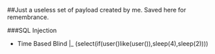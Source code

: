 ##Just a useless set of payload created by me. Saved here for remembrance.

###SQL Injection
- Time Based Blind
|_ (select(if(user()like(user()),sleep(4),sleep(2))))
